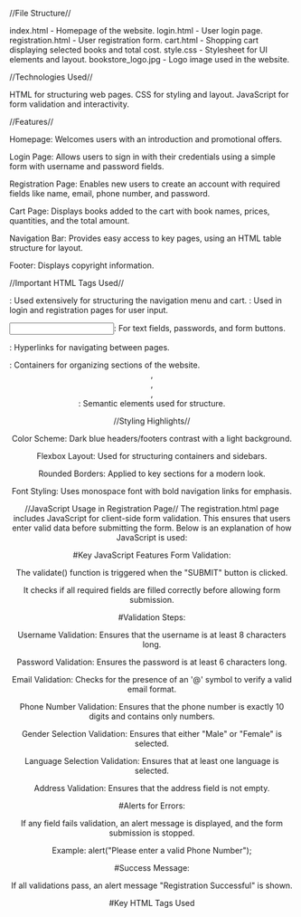 //File Structure//

index.html - Homepage of the website.
login.html - User login page.
registration.html - User registration form.
cart.html - Shopping cart displaying selected books and total cost.
style.css - Stylesheet for UI elements and layout.
bookstore_logo.jpg - Logo image used in the website.



//Technologies Used//

HTML for structuring web pages.
CSS for styling and layout.
JavaScript for form validation and interactivity.



//Features//

Homepage: Welcomes users with an introduction and promotional offers.

Login Page: Allows users to sign in with their credentials using a simple form with username and password fields.

Registration Page: Enables new users to create an account with required fields like name, email, phone number, and password.

Cart Page: Displays books added to the cart with book names, prices, quantities, and the total amount.

Navigation Bar: Provides easy access to key pages, using an HTML table structure for layout.

Footer: Displays copyright information.



//Important HTML Tags Used//

<table>: Used extensively for structuring the navigation menu and cart.

<form>: Used in login and registration pages for user input.

<input>: For text fields, passwords, and form buttons.

<a>: Hyperlinks for navigating between pages.

<div>: Containers for organizing sections of the website.

<header>, <footer>, <nav>, <main>: Semantic elements used for structure.



//Styling Highlights//

Color Scheme: Dark blue headers/footers contrast with a light background.

Flexbox Layout: Used for structuring containers and sidebars.

Rounded Borders: Applied to key sections for a modern look.

Font Styling: Uses monospace font with bold navigation links for emphasis.


//JavaScript Usage in Registration Page//
The registration.html page includes JavaScript for client-side form validation. This ensures that users enter valid data before submitting the form. Below is an explanation of how JavaScript is used:

#Key JavaScript Features
Form Validation:

The validate() function is triggered when the "SUBMIT" button is clicked.

It checks if all required fields are filled correctly before allowing form submission.

#Validation Steps:

Username Validation: Ensures that the username is at least 8 characters long.

Password Validation: Ensures the password is at least 6 characters long.

Email Validation: Checks for the presence of an '@' symbol to verify a valid email format.

Phone Number Validation: Ensures that the phone number is exactly 10 digits and contains only numbers.

Gender Selection Validation: Ensures that either "Male" or "Female" is selected.

Language Selection Validation: Ensures that at least one language is selected.

Address Validation: Ensures that the address field is not empty.

#Alerts for Errors:

If any field fails validation, an alert message is displayed, and the form submission is stopped.

Example: alert("Please enter a valid Phone Number");

#Success Message:

If all validations pass, an alert message "Registration Successful" is shown.

#Key HTML Tags Used
<script>: Defines JavaScript logic inside the <head> section.

<form>: Contains input fields for user details.

<input>:

"text" (for username, email, and phone number).

"password" (for passwords).

"radio" (for gender selection).

"checkbox" (for language selection).

"button" (to trigger validation).

<textarea>: Used for entering the address.

